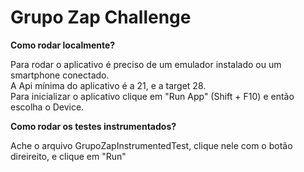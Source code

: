 # Grupo Zap Challenge

<b>Como rodar localmente?</b>

Para rodar o aplicativo é preciso de um emulador instalado ou um smartphone conectado. <br>
A Api mínima do aplicativo é a 21, e a target 28. <br>
Para inicializar o aplicativo clique em "Run App" (Shift + F10) e então escolha o Device.


<b>Como rodar os testes instrumentados?</b>

Ache o arquivo GrupoZapInstrumentedTest, clique nele com o botão direireito, e clique em "Run"


